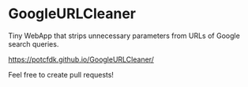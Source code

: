 GoogleURLCleaner
=====

Tiny WebApp that strips unnecessary parameters from URLs of Google search queries.

https://potcfdk.github.io/GoogleURLCleaner/

Feel free to create pull requests!
